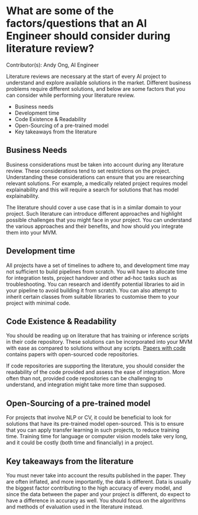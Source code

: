 # What are some of the factors/questions that an AI Engineer should consider during literature review?

Contributor(s): Andy Ong, AI Engineer

Literature reviews are necessary at the start of every AI project to understand and explore available solutions in the market. Different business problems require different solutions, and below are some factors that you can consider while performing your literature review. 

-	Business needs
-	Development time
-	Code Existence & Readability
-	Open-Sourcing of a pre-trained model
-	Key takeaways from the literature


## Business Needs

Business considerations must be taken into account during any literature review. These considerations tend to set restrictions on the project. Understanding these considerations can ensure that you are researching relevant solutions. For example, a medically related project requires model explainability and this will require a search for solutions that has model explainability. 

The literature should cover a use case that is in a similar domain to your project. Such literature can introduce different approaches and highlight possible challenges that you might face in your project. You can understand the various approaches and their benefits, and how should you integrate them into your MVM.

## Development time

All projects have a set of timelines to adhere to, and development time may not sufficient to build pipelines from scratch. You will have to allocate time for integration tests, project handover and other ad-hoc tasks such as troubleshooting. You can research and identify potential libraries to aid in your pipeline to avoid building it from scratch. You can also attempt to inherit certain classes from suitable libraries to customise them to your project with minimal code.

## Code Existence & Readability

You should be reading up on literature that has training or inference scripts in their code repository. These solutions can be incorporated into your MVM with ease as compared to solutions without any scripts. [Papers with code](https://paperswithcode.com/) contains papers with open-sourced code repositories. 

If code repositories are supporting the literature, you should consider the readability of the code provided and assess the ease of integration. More often than not, provided code repositories can be challenging to understand, and integration might take more time than supposed.


## Open-Sourcing of a pre-trained model

For projects that involve NLP or CV, it could be beneficial to look for solutions that have its pre-trained model open-sourced. This is to ensure that you can apply transfer learning in such projects, to reduce training time. Training time for language or computer vision models take very long, and it could be costly (both time and financially) in a project.

## Key takeaways from the literature

You must never take into account the results published in the paper. They are often inflated, and more importantly, the data is different. Data is usually the biggest factor contributing to the high accuracy of every model, and since the data between the paper and your project is different, do expect to have a difference in accuracy as well. You should focus on the algorithms and methods of evaluation used in the literature instead.
